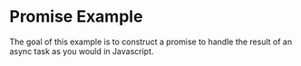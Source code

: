 # Promise Example

The goal of this example is to construct a promise to handle the result of an async task as you would in Javascript.
